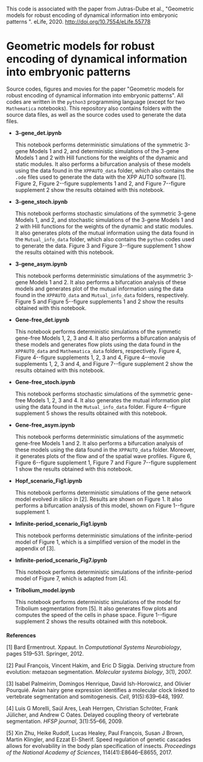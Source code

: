 This code is associated with the paper from Jutras-Dube et al., "Geometric models for robust encoding of
dynamical information into embryonic
patterns
". eLife, 2020. http://doi.org/10.7554/eLife.55778

# Geometric models for robust encoding of dynamical information into embryonic patterns
Source codes, figures and movies for the paper "Geometric models for robust encoding of dynamical information into embryonic patterns". All codes are written in the `python3` programming language (except for two `Mathematica` notebooks). This repository also contains folders with the source data files, as well as the source codes used to generate the data files.


- **3-gene\_det.ipynb**

    This notebook performs deterministic simulations of the symmetric 3-gene Models 1 and 2, and deterministic simulations of the 3-gene Models 1 and 2 with Hill functions for the weights of the dynamic and static modules. It also performs a bifurcation analysis of these models using the data found in the `XPPAUTO_data` folder, which also contains the `.ode` files used to generate the data with the XPP AUTO software [1]. Figure 2, Figure 2--figure supplements 1 and 2, and Figure 7--figure supplement 2 show the results obtained with this notebook.
    
    
- **3-gene\_stoch.ipynb**

    This notebook performs stochastic simulations of the symmetric 3-gene Models 1, and 2, and stochastic simulations of the 3-gene Models 1 and 2 with Hill functions for the weights of the dynamic and static modules. It also generates plots of the mutual information using the data found in the `Mutual_info_data` folder, which also contains the `python` codes used to generate the data. Figure 3 and Figure 3--figure supplement 1 show the results obtained with this notebook.
    
    
- **3-gene\_asym.ipynb**

    This notebook performs deterministic simulations of the asymmetric 3-gene Models 1 and 2. It also performs a bifurcation analysis of these models and generates plot of the mutual information using the data found in the `XPPAUTO_data` and `Mutual_info_data` folders, respectively. Figure 5 and Figure 5--figure supplements 1 and 2 show the results obtained with this notebook.
    
    
- **Gene-free\_det.ipynb**

    This notebook performs deterministic simulations of the symmetic gene-free Models 1, 2, 3 and 4. It also performs a bifurcation analysis of these models and generates flow plots using the data found in the `XPPAUTO_data` and `Mathematica_data` folders, respectively. Figure 4, Figure 4--figure supplements 1, 2, 3 and 4, Figure 4--movie supplements 1, 2, 3 and 4, and Figure 7--figure supplement 2 show the results obtained with this notebook.
    
    
- **Gene-free\_stoch.ipynb**

    This notebook performs stochastic simulations of the symmetric gene-free Models 1, 2, 3 and 4. It also generates the mutual information plot using the data found in the `Mutual_info_data` folder. Figure 4--figure supplement 5 shows the results obtained with this notebook.
    
    
    
- **Gene-free\_asym.ipynb**

    This notebook performs deterministic simulations of the asymmetic gene-free Models 1 and 2. It also performs a bifurcation analysis of these models using the data found in the `XPPAUTO_data` folder. Moreover, it generates plots of the flow and of the spatial wave profiles. Figure 6, Figure 6--figure supplement 1, Figure 7 and Figure 7--figure supplement 1 show the results obtained with this notebook.
    
    
- **Hopf\_scenario\_Fig1.ipynb**

    This notebook performs deterministic simulations of the gene network model evolved *in silico* in [2]. Results are shown on Figure 1. It also performs a bifurcation analysis of this model, shown on Figure 1--figure supplement 1.
    
    
- **Infinite-period\_scenario\_Fig1.ipynb**

    This notebook performs deterministic simulations of the infinite-period model of Figure 1, which is a simplified version of the model in the appendix of [3].
    
    
- **Infinite-period\_scenario\_Fig7.ipynb**

    This notebook performs deterministic simulations of the infinite-period model of Figure 7, which is adapted from [4].
    
    
- **Tribolium\_model.ipynb**

    This notebook performs deterministic simulations of the model for Tribolium segmentation from [5]. It also generates flow plots and computes the speed of the cells in phase space. Figure 1--figure supplement 2 shows the results obtained with this notebook.
    

####      

####      

**References**

[1] Bard Ermentrout. Xppaut. In *Computational Systems Neurobiology*, pages 519–531. Springer, 2012.

[2] Paul François, Vincent Hakim, and Eric D Siggia. Deriving structure from evolution: metazoan segmentation. *Molecular systems biology*, 3(1), 2007.

[3] Isabel Palmeirim, Domingos Henrique, David Ish-Horowicz, and Olivier Pourquié. Avian hairy gene expression identifies a molecular clock linked to vertebrate segmentation and somitogenesis. *Cell*, 91(5):639–648, 1997.

[4] Luis G Morelli, Saúl Ares, Leah Herrgen, Christian Schröter, Frank Jülicher, and Andrew C Oates. Delayed coupling theory of vertebrate segmentation. *HFSP journal*, 3(1):55–66, 2009.

[5] Xin Zhu, Heike Rudolf, Lucas Healey, Paul François, Susan J Brown, Martin Klingler, and Ezzat El-Sherif. Speed regulation of genetic cascades allows for evolvability in the body plan specification of insects. *Proceedings of the National Academy of Sciences*, 114(41):E8646–E8655, 2017.

